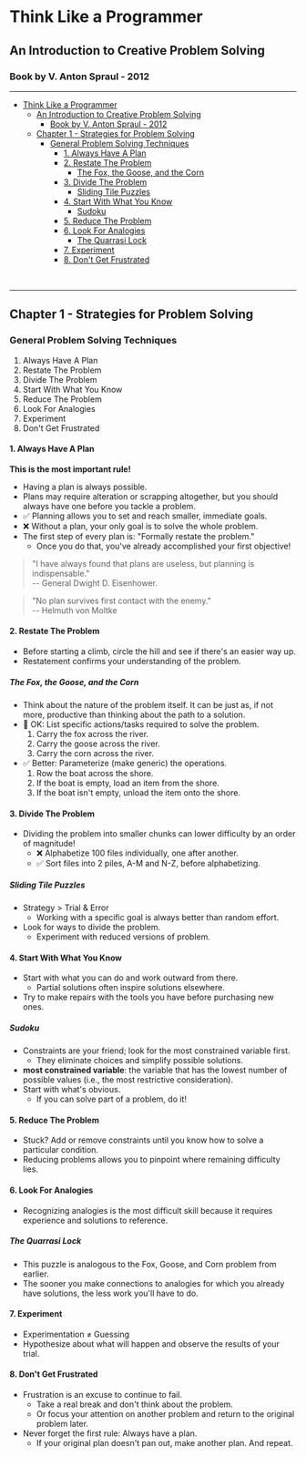 # Think Like a Programmer

## An Introduction to Creative Problem Solving

### Book by V. Anton Spraul - 2012

<hr>

- [Think Like a Programmer](#think-like-a-programmer)
  - [An Introduction to Creative Problem Solving](#an-introduction-to-creative-problem-solving)
    - [Book by V. Anton Spraul - 2012](#book-by-v-anton-spraul---2012)
  - [Chapter 1 - Strategies for Problem Solving](#chapter-1---strategies-for-problem-solving)
    - [General Problem Solving Techniques](#general-problem-solving-techniques)
      - [1. Always Have A Plan](#1-always-have-a-plan)
      - [2. Restate The Problem](#2-restate-the-problem)
        - [The Fox, the Goose, and the Corn](#the-fox-the-goose-and-the-corn)
      - [3. Divide The Problem](#3-divide-the-problem)
        - [Sliding Tile Puzzles](#sliding-tile-puzzles)
      - [4. Start With What You Know](#4-start-with-what-you-know)
        - [Sudoku](#sudoku)
      - [5. Reduce The Problem](#5-reduce-the-problem)
      - [6. Look For Analogies](#6-look-for-analogies)
        - [The Quarrasi Lock](#the-quarrasi-lock)
      - [7. Experiment](#7-experiment)
      - [8. Don't Get Frustrated](#8-dont-get-frustrated)

<br>

<hr>

## Chapter 1 - Strategies for Problem Solving

### General Problem Solving Techniques

1. Always Have A Plan
2. Restate The Problem
3. Divide The Problem
4. Start With What You Know
5. Reduce The Problem
6. Look For Analogies
7. Experiment
8. Don't Get Frustrated

#### 1. Always Have A Plan

**This is the most important rule!**

-   Having a plan is always possible.
-   Plans may require alteration or scrapping altogether, but you should always have one before you tackle a problem.
-   ✅ Planning allows you to set and reach smaller, immediate goals.
-   ❌ Without a plan, your only goal is to solve the whole problem.
-   The first step of every plan is: "Formally restate the problem."
    -   Once you do that, you've already accomplished your first objective!

> "I have always found that plans are useless, but planning is indispensable."<br>
> -- General Dwight D. Eisenhower.

> "No plan survives first contact with the enemy."<br>
> -- Helmuth von Moltke

#### 2. Restate The Problem

-   Before starting a climb, circle the hill and see if there's an easier way up.
-   Restatement confirms your understanding of the problem.

##### The Fox, the Goose, and the Corn

-   Think about the nature of the problem itself. It can be just as, if not more, productive than thinking about the path to a solution.
-   🫤 OK: List specific actions/tasks required to solve the problem.
    1.  Carry the fox across the river.
    2.  Carry the goose across the river.
    3.  Carry the corn across the river.
-   ✅ Better: Parameterize (make generic) the operations.
    1. Row the boat across the shore.
    2. If the boat is empty, load an item from the shore.
    3. If the boat isn't empty, unload the item onto the shore.

#### 3. Divide The Problem

-   Dividing the problem into smaller chunks can lower difficulty by an order of magnitude!
    -   ❌ Alphabetize 100 files individually, one after another.
    -   ✅ Sort files into 2 piles, A-M and N-Z, before alphabetizing.

##### Sliding Tile Puzzles

-   Strategy > Trial & Error
    -   Working with a specific goal is always better than random effort.
-   Look for ways to divide the problem.
    -   Experiment with reduced versions of problem.

#### 4. Start With What You Know

-   Start with what you can do and work outward from there.
    -   Partial solutions often inspire solutions elsewhere.
-   Try to make repairs with the tools you have before purchasing new ones.

##### Sudoku

-   Constraints are your friend; look for the most constrained variable first.
    -   They eliminate choices and simplify possible solutions.
-   **most constrained variable**: the variable that has the lowest number of possible values (i.e., the most restrictive consideration).
-   Start with what's obvious.
    -   If you can solve part of a problem, do it!

#### 5. Reduce The Problem

-   Stuck? Add or remove constraints until you know how to solve a particular condition.
-   Reducing problems allows you to pinpoint where remaining difficulty lies.

#### 6. Look For Analogies

-   Recognizing analogies is the most difficult skill because it requires experience and solutions to reference.

##### The Quarrasi Lock

-   This puzzle is analogous to the Fox, Goose, and Corn problem from earlier.
-   The sooner you make connections to analogies for which you already have solutions, the less work you'll have to do.

#### 7. Experiment

-   Experimentation ≠ Guessing
-   Hypothesize about what will happen and observe the results of your trial.

#### 8. Don't Get Frustrated

-   Frustration is an excuse to continue to fail.
    -   Take a real break and don't think about the problem.
    -   Or focus your attention on another problem and return to the original problem later.
-   Never forget the first rule: Always have a plan.
    -   If your original plan doesn't pan out, make another plan. And repeat.
